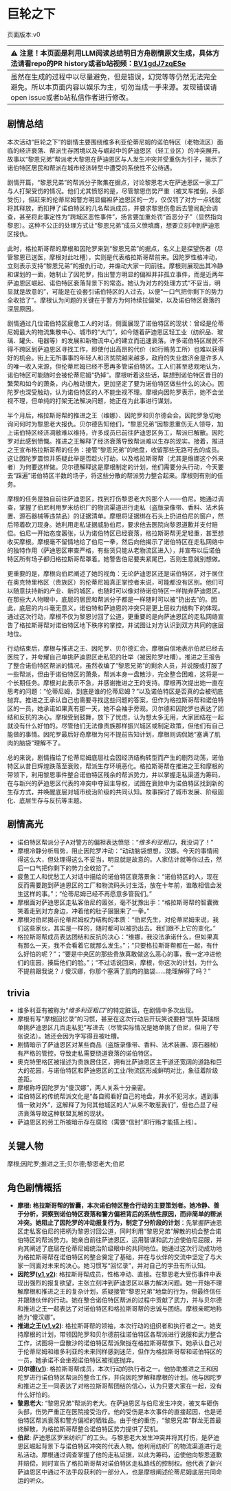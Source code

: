 # 巨轮之下
页面版本:v0
 

| :warning: 注意！本页面是利用LLM阅读总结明日方舟剧情原文生成，具体方法请看repo的PR history或者b站视频：[BV1gdJ7zqESe](https://www.bilibili.com/video/BV1gdJ7zqESe/)         |
|:----------------------------|
| 虽然在生成的过程中以尽量避免，但是错误，幻觉等等仍然无法完全避免。所以本页面内容以娱乐为主，切勿当成一手来源。发现错误请open issue或者b站私信作者进行修改。|



## 剧情总结
本次活动“巨轮之下”的剧情主要围绕维多利亚伦蒂尼姆的诺伯特区（老物流区）面临的经济衰落、帮派生存困境以及与崛起中的萨迪恩区（轻工业区）的冲突展开。故事以“黎恩兄弟”帮派老大黎恩在萨迪恩区与人发生冲突并受重伤为引子，揭示了诺伯特区居民和帮派在城市经济转型中遭受的系统性不公待遇。

剧情开篇，“黎恩兄弟”的帮派分子聚集在据点，讨论黎恩老大在萨迪恩区一家工厂与人打架受伤的情况。他们尤其愤怒的是，尽管黎恩伤势严重（被叉车推倒，头部受伤），但赶来的伦蒂尼姆警方明显偏袒萨迪恩区的一方，仅仅罚了对方一点钱就将其释放，而扣押了诺伯特区的几名帮派成员，并要求黎恩伤愈后去警局配合调查，甚至将此事定性为“跨城区恶性事件”，扬言要加重处罚“首恶分子”（显然指向黎恩）。这种不公正的处理方式让“黎恩兄弟”成员义愤填膺，想要立刻冲到萨迪恩区报仇。

此时，格拉斯哥帮的摩根和因陀罗来到“黎恩兄弟”的据点，名义上是探望伤者（尽管黎恩已送医，摩根对此吐槽），实则是代表格拉斯哥帮前来。因陀罗性格冲动，立刻表示支持“黎恩兄弟”的报仇行动，并煽动大家一同前往。摩根则展现出其冷静和谋划的一面，她制止了因陀罗，指出警方明显的偏袒并非孤立事件，而是近两年萨迪恩区崛起、诺伯特区衰落背景下的常态。她认为对方的处理方式“不妥当，明显就是故意的”，可能是在设套引诺伯特区的人过去，以便“一口气把你剩下的势力全收拾了”。摩根认为问题的关键在于警方为何持续拉偏架，以及诺伯特区衰落的深层原因。

剧情通过几位诺伯特区疲惫工人的对话，侧面展现了诺伯特区的现状：曾经是伦蒂尼姆最大的物流集散中心、城市的“大门”，如今随着萨迪恩区轻工业（纺织品、玻璃、罐头、电器等）的发展和新物流中心的建立而迅速衰落。许多诺伯特区居民不得不跨区到萨迪恩区寻找工作，即使付出高昂的代价（如行贿劳工所）也难以获得好的机会。街上无所事事的年轻人和济贫院越来越多，政府的失业救济金是许多人的唯一收入来源，但伦蒂尼姆已经不愿再多管诺伯特区。工人们甚至悲观地认为，诺伯特区可能随时会被伦蒂尼姆“扔掉”。摩根听着这些话，联想到诺伯特区昔日的繁荣和如今的萧条，内心触动很大，更加坚定了要为诺伯特区做些什么的决心。因陀罗也深受触动，认为诺伯特区的人不能坐视不理。摩根向因陀罗表示，她不会坐视不理，但单纯的打架无法解决问题，她正在为此事进行谋划。

半个月后，格拉斯哥帮的推进之王（维娜）、因陀罗和贝尔德会合。因陀罗急切地询问何时为黎恩老大报仇。贝尔德告知他们，“黎恩兄弟”因黎恩重伤无人领导，加上诺伯特区经济凋敝难以维持，许多成员已前往萨迪恩区务工，帮派已解散。因陀罗对此感到愤慨。推进之王解释了经济衰落导致帮派难以生存的现实。接着，推进之王宣布格拉斯哥帮的任务：接管“黎恩兄弟”的地盘，收留那些无路可去的成员。这让因陀罗震惊并质疑此举是否趁火打劫，以及格拉斯哥帮（尤其是维娜这个外来者）为何要这样做。贝尔德解释这是摩根制定的计划，他们需要分头行动，今天要去“踩遍”诺伯特区半数的场子，将这些分散的帮派势力整合起来。摩根则有别的任务。

摩根的任务是独自前往萨迪恩区，找到打伤黎恩老大的那个人——伯尼。她通过调查，掌握了伯尼利用罗米纺织厂的物流渠道进行走私（盗版录像带、香料、法术装置、源石器械等违禁品）的证据清单。摩根将证据绑在石头上扔进伯尼的窗户，然后带着砍刀现身。她利用走私证据威胁伯尼，要求他去医院向黎恩道歉并支付赔偿。伯尼一开始态度嚣张，认为诺伯特区已经衰落，格拉斯哥帮无足轻重，甚至想收买摩根。摩根毫不留情地给了伯尼一拳，然后向他揭示了诺伯特区在走私网络中的独特作用（萨迪恩区审查严格，有些货只能从老物流区进入），并宣布以后诺伯特区所有场子都归格拉斯哥帮罩着。她警告伯尼要夹紧尾巴，否则生意就别想做。

更重要的是，摩根向伯尼阐述了她的视角：无论萨迪恩区还是诺伯特区，对于居住在奥克特里格区（贵族区）的伦蒂尼姆真正掌控者来说，可能都没有区别。他们可以随意扶持新的产业、新的城区，也随时可以像对待诺伯特区一样抛弃萨迪恩区。在那些大人物眼中，底层的居民和帮派分子都是一样随时可以被“扔出去”的。因此，底层的内斗毫无意义，诺伯特和萨迪恩的冲突只是更上层权力结构下的体现。通过这次行动，摩根不仅为黎恩讨回了公道，更重要的是向萨迪恩区的走私网络宣告了格拉斯哥帮对诺伯特区地下秩序的掌控，并试图让对方认识到双方共同的底层地位。

行动结束后，摩根与推进之王、因陀罗、贝尔德汇合。摩根自信地表示伯尼已经去医院了，并夸耀自己单挑萨迪恩区走私犯的壮举（被因陀罗吐槽）。推进之王报告了整合诺伯特区帮派的情况，虽然收编了“黎恩兄弟”的剩余人员，并说服或打服了一些帮派，但由于诺伯特区的萧条，帮派本身一盘散沙，完全整合困难，这将是一个长期任务。摩根对此表示不急，并感谢推进之王的支持。摩根再次提出她一直在思考的问题：“伦蒂尼姆，到底是谁的伦蒂尼姆？”以及诺伯特区是否真的会被彻底抛弃。推进之王承认自己也需要寻找这些问题的答案，但作为格拉斯哥帮和诺伯特区的一员，她承诺如果真有那一天，她不会袖手旁观。贝尔德和因陀罗也表达了团结和反抗的决心。摩根受到鼓舞，放下了忧虑，认为想太多无用，大家团结在一起就没有什么好怕的。尽管他们无法像贵族那样振兴城区或制定政策，但他们有自己能做的事情。因陀罗最后好奇摩根为何不提前告知计划，摩根则调侃她“塞满了肌肉的脑袋”理解不了。

总的来说，剧情描绘了伦蒂尼姆底层社会因经济结构转型而产生的剧烈动荡，诺伯特区从昔日辉煌跌落至衰败，帮派生存环境恶化。格拉斯哥帮在推进之王和摩根的带领下，利用黎恩事件整合诺伯特区残余的帮派势力，并以掌握走私渠道为筹码，在与新兴的萨迪恩区代表的冲突中夺回主导权，试图在衰败中为诺伯特区找到新的生存方式，并唤醒底层对城市统治阶级的共同认知。故事探讨了城市发展、阶级固化、底层生存与反抗等主题。
## 剧情高光
- 诺伯特区帮派分子A对警方的偏袒表达愤怒：“*维多利亚粗口*，我没词了！”
- 摩根冷静分析局势，阻止因陀罗冲动：“动动脑袋想想，汉娜。今天的事情闹得这么大，但处理得这么不妥当，明显就是故意的。人家估计就等你过去，然后一口气把你剩下的势力全收拾了。”
- 疲惫工人和忧愁工人对话中描绘的诺伯特区衰落景象：“诺伯特区的人，现在反而需要跑到萨迪恩区的工厂和物流码头讨生活，放在十年前，谁敢相信会发生这样的事。”；“伦蒂尼姆已经不再愿意多管我们。”
- 摩根面对萨迪恩区走私客伯尼的嚣张，毫不犹豫出手：“格拉斯哥帮的智囊微笑着走到对方身边，冲着他的肚子狠狠来了一拳。”
- 摩根对伯尼揭示伦蒂尼姆权力结构的本质：“伯尼先生，对伦蒂尼姆来说，我们这些家伙，其实是一样的，随时都可以被扔出去。我们跟不上它的变化。”
- 格拉斯哥帮成员表达团结和反抗的决心：“维娜，我没法承诺什么，但如果真有那么一天，我不会看着它就那么发生。”；“只要格拉斯哥帮都在一起，有什么好怕的呢？”；“要是中央区的那些贵族真敢做这么恶心的事，我一定冲进他们的庄园，揍扁他们的脸。”；“不过话说回来，摩根，你这次的计划，为什么不提前跟我说？ / 傻汉娜，你那个塞满了肌肉的脑袋......能理解得了吗？”
## trivia
- 维多利亚有被称为“*维多利亚粗口*”的特定脏话，在剧情中多次出现。
- 摩根有写“摩根回忆录”的习惯，甚至在这次行动后开玩笑说要把“凯特·莫瑞根单挑萨迪恩区几百走私犯”写进去（尽管实际情况是她单挑了伯尼，但用了夸张说法）。她还会因为字写得丑被吐槽。
- 剧情暗示了萨迪恩区对某些商品（盗版录像带、香料、法术装置、源石器械）有严格的管控，导致走私需要绕道衰落的诺伯特区。
- 奥克特里格区被描述为贵族居住区，拥有比萨迪恩区主干道还宽阔的道路和巨大的花园，与诺伯特区和萨迪恩区的工业/物流区形成鲜明对比，象征着阶级差距。
- 摩根称呼因陀罗为“傻汉娜”，两人关系十分亲密。
- 诺伯特区的传统帮派文化是“各自照看好自己的地盘，井水不犯河水，遇到事情一致对外”，这解释了为何其他城区的人“从来不敢惹我们”，但也凸显了经济衰落导致这种联盟瓦解的现状。
- 萨迪恩区的劳工所被暗示存在腐败（需要“信封”即行贿才能搭上线）。
## 关键人物
摩根;因陀罗;推进之王;贝尔德;黎恩老大;伯尼
## 角色剧情概括
-   **摩根: 格拉斯哥帮的智囊，本次诺伯特区整合行动的主要策划者。她冷静、善于分析，洞察到诺伯特区衰落和警方偏袒背后的系统性原因，而非简单的帮派冲突。她阻止了因陀罗的冲动报复行为，制定了分阶段的计划**：先掌握萨迪恩区走私客伯尼的把柄为黎恩讨回公道，同时利用“黎恩兄弟”解散的机会整合诺伯特区的帮派势力。她亲自前往萨迪恩区，运用智谋和武力迫使伯尼屈服，并向其阐述了底层在伦蒂尼姆统治阶级眼中的共同地位。她通过这次行动成功地为格拉斯哥帮在诺伯特区的整合奠定了基础，并在与伙伴的交流中坚定了与大家一同面对未来的决心。她习惯写“回忆录”，并对自己的字丑有所认知。
-   **因陀罗([v1](../chars/char_155_tiger.md),[v2](../char_v3/char_155_tiger.md))**: 格拉斯哥帮成员，性格冲动、直接。在黎恩老大受伤事件中表现出强烈的报复欲望，主张立刻冲到萨迪恩区以暴力解决问题。她一开始不理解摩根和推进之王的复杂计划，质疑接管“黎恩兄弟”地盘的行为，但最终信任并跟随伙伴的行动。她在整合诺伯特区帮派的过程中贡献了武力，并与贝尔德和推进之王一起表达了对诺伯特区和格拉斯哥帮的忠诚与团结。摩根亲昵地称她为“傻汉娜”。
-   **推进之王([v1](../chars/char_112_siege.md),[v2](../char_v3/char_112_siege.md))**: 格拉斯哥帮的领袖，本次行动的组织者和执行者之一。她支持摩根的计划，带领因陀罗和贝尔德前往诺伯特区各帮派进行说服和武力整合工作，试图将一盘散沙的诺伯特区帮派聚拢在格拉斯哥帮旗下。她承认自己对于伦蒂尼姆和维多利亚的未来同样感到迷茫，但作为格拉斯哥帮和诺伯特区的一员，她承诺不会坐视诺伯特区被彻底抛弃。
-   **贝尔德([v1](../chars/extended_char_bei_er_de.md))**: 格拉斯哥帮成员，本次行动的执行者之一。他协助推进之王和因陀罗进行诺伯特区帮派的整合工作，并向因陀罗解释摩根的计划。他与因陀罗和推进之王一同表达了对格拉斯哥帮团结的信心，认为只要大家在一起，没有什么好怕的。
-   **黎恩老大**: “黎恩兄弟”帮派的老大。在萨迪恩区与伯尼发生冲突，被叉车砸伤头部，伤势严重正在医院接受治疗。他的受伤是本次事件的直接起因，也是诺伯特区帮派衰落和警方偏袒的牺牲品。由于他的重伤，“黎恩兄弟”群龙无首最终解散，为格拉斯哥帮整合诺伯特区势力提供了契机。
-   **伯尼**: 萨迪恩区罗米纺织厂的工头。与黎恩老大发生冲突并将其打伤，是萨迪恩区崛起背景下与诺伯特区冲突的代表人物。他利用纺织厂的物流渠道进行走私活动。摩根通过调查掌握了他的走私证据，以此为筹码，迫使他向黎恩道歉并赔偿，同时宣告了格拉斯哥帮对诺伯特区走私路线的控制权。他代表了新兴萨迪恩区中通过不法手段获利的一部分人，也是摩根阐述伦蒂尼姆底层共同命运的听众。